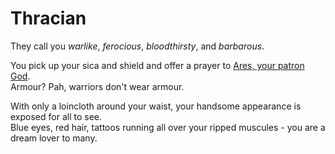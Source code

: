 # Thracian

They call you _warlike_, _ferocious_, _bloodthirsty_, and _barbarous_.

You pick up your sica and shield and offer a prayer to [Ares, your patron God](https://en.wikipedia.org/wiki/Ares).  
Armour? Pah, warriors don't wear armour.

With only a loincloth around your waist, your handsome appearance is exposed for all to see.  
Blue eyes, red hair, tattoos running all over your ripped muscules - you are a dream lover to many.
